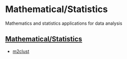 # Mathematical/Statistics

Mathematics and statistics applications for data analysis

## [Mathematical/Statistics](/mathematical-statistics)
- [m2clust](/mathematical-statistics/m2clust)
